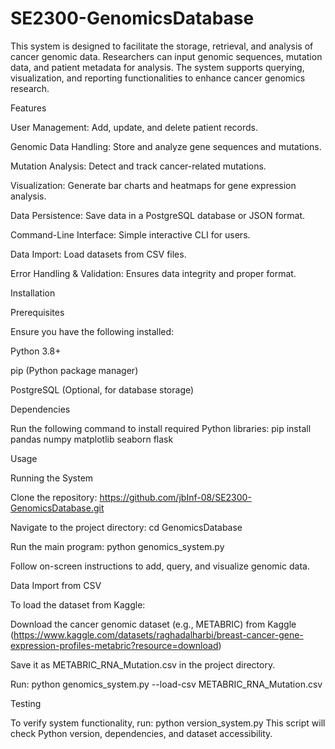 # SE2300-GenomicsDatabase
This system is designed to facilitate the storage, retrieval, and analysis of cancer genomic data. Researchers can input genomic sequences, mutation data, and patient metadata for analysis. The system supports querying, visualization, and reporting functionalities to enhance cancer genomics research.

Features

User Management: Add, update, and delete patient records.

Genomic Data Handling: Store and analyze gene sequences and mutations.

Mutation Analysis: Detect and track cancer-related mutations.

Visualization: Generate bar charts and heatmaps for gene expression analysis.

Data Persistence: Save data in a PostgreSQL database or JSON format.

Command-Line Interface: Simple interactive CLI for users.

Data Import: Load datasets from CSV files.

Error Handling & Validation: Ensures data integrity and proper format.

Installation

Prerequisites

Ensure you have the following installed:

Python 3.8+

pip (Python package manager)

PostgreSQL (Optional, for database storage)

Dependencies

Run the following command to install required Python libraries:
pip install pandas numpy matplotlib seaborn flask

Usage

Running the System

Clone the repository:
https://github.com/jbInf-08/SE2300-GenomicsDatabase.git

Navigate to the project directory:
cd GenomicsDatabase

Run the main program:
python genomics_system.py

Follow on-screen instructions to add, query, and visualize genomic data.

Data Import from CSV

To load the dataset from Kaggle:

Download the cancer genomic dataset (e.g., METABRIC) from Kaggle (https://www.kaggle.com/datasets/raghadalharbi/breast-cancer-gene-expression-profiles-metabric?resource=download)

Save it as METABRIC_RNA_Mutation.csv in the project directory.

Run:
python genomics_system.py --load-csv METABRIC_RNA_Mutation.csv

Testing

To verify system functionality, run:
python version_system.py
This script will check Python version, dependencies, and dataset accessibility.
